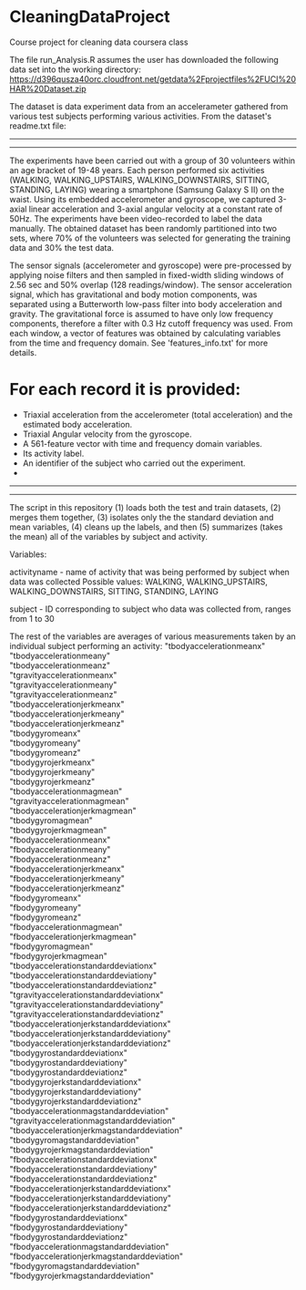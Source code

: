 # CleaningDataProject
Course project for cleaning data coursera class


The file run_Analysis.R assumes the user has downloaded the following data set into the working directory:
https://d396qusza40orc.cloudfront.net/getdata%2Fprojectfiles%2FUCI%20HAR%20Dataset.zip 

The dataset is data experiment data from an accelerameter gathered from various test subjects performing various activities. From the dataset's readme.txt file:

---------------------------------------------------------------------------------------
---------------------------------------------------------------------------------------

The experiments have been carried out with a group of 30 volunteers within an age bracket of 19-48 years. Each person performed six activities (WALKING, WALKING_UPSTAIRS, WALKING_DOWNSTAIRS, SITTING, STANDING, LAYING) wearing a smartphone (Samsung Galaxy S II) on the waist. Using its embedded accelerometer and gyroscope, we captured 3-axial linear acceleration and 3-axial angular velocity at a constant rate of 50Hz. The experiments have been video-recorded to label the data manually. The obtained dataset has been randomly partitioned into two sets, where 70% of the volunteers was selected for generating the training data and 30% the test data. 

The sensor signals (accelerometer and gyroscope) were pre-processed by applying noise filters and then sampled in fixed-width sliding windows of 2.56 sec and 50% overlap (128 readings/window). The sensor acceleration signal, which has gravitational and body motion components, was separated using a Butterworth low-pass filter into body acceleration and gravity. The gravitational force is assumed to have only low frequency components, therefore a filter with 0.3 Hz cutoff frequency was used. From each window, a vector of features was obtained by calculating variables from the time and frequency domain. See 'features_info.txt' for more details. 

For each record it is provided:
======================================

- Triaxial acceleration from the accelerometer (total acceleration) and the estimated body acceleration.
- Triaxial Angular velocity from the gyroscope. 
- A 561-feature vector with time and frequency domain variables. 
- Its activity label. 
- An identifier of the subject who carried out the experiment.
- 

---------------------------------------------------------------------------------------
---------------------------------------------------------------------------------------


The script in this repository (1) loads both the test and train datasets, (2) merges them together, (3) isolates only the the standard deviation and mean variables, (4) cleans up the labels, and then (5) summarizes (takes the mean) all of the variables by subject and activity.

Variables:

activityname - name of activity that was being performed by subject when data was collected
  Possible values: WALKING, WALKING_UPSTAIRS, WALKING_DOWNSTAIRS, SITTING, STANDING, LAYING

subject - ID corresponding to subject who data was collected from, ranges from 1 to 30


The rest of the variables are averages of various measurements taken by an individual subject performing an activity:
"tbodyaccelerationmeanx"                    
"tbodyaccelerationmeany"                   
"tbodyaccelerationmeanz"                    
"tgravityaccelerationmeanx"                
"tgravityaccelerationmeany"                 
"tgravityaccelerationmeanz"                
"tbodyaccelerationjerkmeanx"                
"tbodyaccelerationjerkmeany"               
"tbodyaccelerationjerkmeanz"                
"tbodygyromeanx"                           
"tbodygyromeany"                            
"tbodygyromeanz"                           
"tbodygyrojerkmeanx"                        
"tbodygyrojerkmeany"                       
"tbodygyrojerkmeanz"                        
"tbodyaccelerationmagmean"                 
"tgravityaccelerationmagmean"               
"tbodyaccelerationjerkmagmean"             
"tbodygyromagmean"                          
"tbodygyrojerkmagmean"                     
"fbodyaccelerationmeanx"                    
"fbodyaccelerationmeany"                   
"fbodyaccelerationmeanz"                    
"fbodyaccelerationjerkmeanx"               
"fbodyaccelerationjerkmeany"                
"fbodyaccelerationjerkmeanz"               
"fbodygyromeanx"                            
"fbodygyromeany"                           
"fbodygyromeanz"                            
"fbodyaccelerationmagmean"                 
"fbodyaccelerationjerkmagmean"              
"fbodygyromagmean"                         
"fbodygyrojerkmagmean"                      
"tbodyaccelerationstandarddeviationx"      
"tbodyaccelerationstandarddeviationy"       
"tbodyaccelerationstandarddeviationz"      
"tgravityaccelerationstandarddeviationx"    
"tgravityaccelerationstandarddeviationy"   
"tgravityaccelerationstandarddeviationz"    
"tbodyaccelerationjerkstandarddeviationx"  
"tbodyaccelerationjerkstandarddeviationy"   
"tbodyaccelerationjerkstandarddeviationz"  
"tbodygyrostandarddeviationx"               
"tbodygyrostandarddeviationy"              
"tbodygyrostandarddeviationz"               
"tbodygyrojerkstandarddeviationx"          
"tbodygyrojerkstandarddeviationy"           
"tbodygyrojerkstandarddeviationz"          
"tbodyaccelerationmagstandarddeviation"     
"tgravityaccelerationmagstandarddeviation" 
"tbodyaccelerationjerkmagstandarddeviation" 
"tbodygyromagstandarddeviation"            
"tbodygyrojerkmagstandarddeviation"         
"fbodyaccelerationstandarddeviationx"      
"fbodyaccelerationstandarddeviationy"       
"fbodyaccelerationstandarddeviationz"      
"fbodyaccelerationjerkstandarddeviationx"   
"fbodyaccelerationjerkstandarddeviationy"  
"fbodyaccelerationjerkstandarddeviationz"   
"fbodygyrostandarddeviationx"              
"fbodygyrostandarddeviationy"               
"fbodygyrostandarddeviationz"              
"fbodyaccelerationmagstandarddeviation"     
"fbodyaccelerationjerkmagstandarddeviation"
"fbodygyromagstandarddeviation"             
"fbodygyrojerkmagstandarddeviation"   

